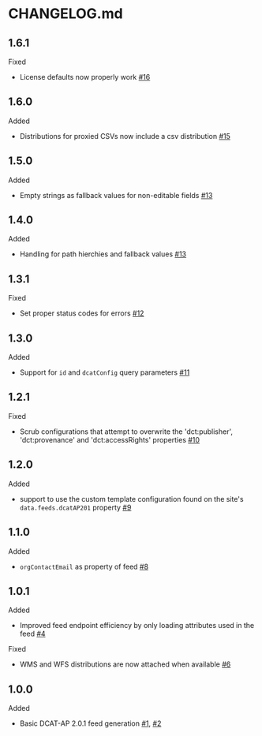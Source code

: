 # CHANGELOG.md

## 1.6.1
Fixed
- License defaults now properly work [#16](https://github.com/koopjs/koop-output-dcat-ap-201/pull/16)

## 1.6.0
Added
- Distributions for proxied CSVs now include a csv distribution [#15](https://github.com/koopjs/koop-output-dcat-ap-201/pull/15)

## 1.5.0
Added
- Empty strings as fallback values for non-editable fields [#13](https://github.com/koopjs/koop-output-dcat-ap-201/pull/14)

## 1.4.0
Added
- Handling for path hierchies and fallback values [#13](https://github.com/koopjs/koop-output-dcat-ap-201/pull/13)

## 1.3.1
Fixed
- Set proper status codes for errors [#12](https://github.com/koopjs/koop-output-dcat-ap-201/pull/12)

## 1.3.0
Added
- Support for `id` and `dcatConfig` query parameters [#11](https://github.com/koopjs/koop-output-dcat-ap-201/pull/11)

## 1.2.1

Fixed
- Scrub configurations that attempt to overwrite the 'dct:publisher', 'dct:provenance' and 'dct:accessRights' properties [#10](https://github.com/koopjs/koop-output-dcat-ap-201/pull/10)

## 1.2.0

Added
- support to use the custom template configuration found on the site's `data.feeds.dcatAP201` property [#9](https://github.com/koopjs/koop-output-dcat-ap-201/pull/9)

## 1.1.0

Added
- `orgContactEmail` as property of feed [#8](https://github.com/koopjs/koop-output-dcat-ap-201/pull/8)

## 1.0.1

Added
- Improved feed endpoint efficiency by only loading attributes used in the feed [#4](https://github.com/koopjs/koop-output-dcat-ap-201/pull/4)

Fixed
- WMS and WFS distributions are now attached when available [#6](https://github.com/koopjs/koop-output-dcat-ap-201/pull/6)

## 1.0.0

Added
- Basic DCAT-AP 2.0.1 feed generation [#1](https://github.com/koopjs/koop-output-dcat-ap-201/pull/1), [#2](https://github.com/koopjs/koop-output-dcat-ap-201/pull/2)
